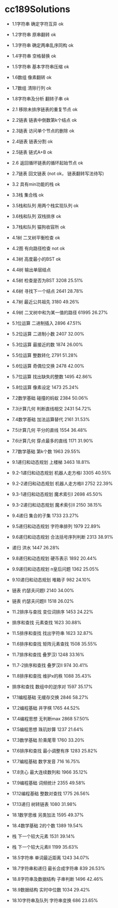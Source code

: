 # cc189Solutions
- 1.1字符串	确定字符互异 ok
- 1.2字符串	原串翻转 ok
- 1.3字符串	确定两串乱序同构 ok
- 1.4字符串	空格替换 ok
- 1.5字符串	基本字符串压缩 ok
- 1.6数组	像素翻转 ok
- 1.7数组	清除行列 ok
- 1.8字符串及分析	翻转子串 ok
- 2.1 移除未排序链表的重复节点 ok
- 2.2链表	链表中倒数第k个结点 ok
- 2.3链表	访问单个节点的删除 ok
- 2.4链表	链表分割 ok
- 2.5链表	链式A+B ok
- 2.6 返回循环链表的循环起始节点 ok
- 2.7链表	回文链表 (not ok， 链表翻转写法待写)
- 3.2 具有min功能的栈 ok
- 3.3栈	集合栈 ok
- 3.5栈和队列	用两个栈实现队列 ok
- 3.6栈和队列	双栈排序 ok
- 3.7栈和队列	猫狗收容所 ok
- 4.1树	二叉树平衡检查 ok
- 4.2图	有向路径检查 not ok
- 4.3树	高度最小的BST ok
- 4.4树	输出单层结点



- 4.5树	检查是否为BST	3208	25.51%
- 4.6树	寻找下一个结点	2641	28.78%
- 4.7树	最近公共祖先	3180	49.26%
- 4.9树	二叉树中和为某一值的路径	61995	26.27%
- 5.1位运算	二进制插入	2896	47.51%
- 5.2位运算	二进制小数	2407	32.00%
- 5.3位运算	最接近的数	1874	26.00%
- 5.5位运算	整数转化	2791	51.28%
- 5.6位运算	奇偶位交换	2478	42.00%
- 5.7位运算	找出缺失的整数	1495	42.86%
- 5.8位运算	像素设定	1473	25.24%
- 7.2数学基础	碰撞的蚂蚁	2384	50.06%
- 7.3计算几何	判断直线相交	2431	54.72%
- 7.4数学基础	加法运算替代	2161	31.53%
- 7.5计算几何	平分的直线	1554	36.48%
- 7.6计算几何	穿点最多的直线	1171	31.90%
- 7.7数学基础	第k个数	1963	29.55%
- 9.1递归和动态规划	上楼梯	3463	18.81%
- 9.2-1递归和动态规划	机器人走方格I	3305	40.55%
- 9.2-2递归和动态规划	机器人走方格II	2752	22.39%
- 9.3-1递归和动态规划	魔术索引I	2698	45.50%
- 9.3-2递归和动态规划	魔术索引II	2150	38.15%
- 9.4递归	集合的子集	1733	23.27%
- 9.5递归和动态规划	字符串排列	1979	22.89%
- 9.6递归和动态规划	合法括号序列判断	2313	38.91%
- 递归	洪水	1447	26.28%
- 9.8递归和动态规划	硬币表示	1892	20.44%
- 9.9递归和动态规划	n皇后问题	1362	25.05%
- 9.10递归和动态规划	堆箱子	982	24.10%
- 链表	约瑟夫问题I	2140	34.00%
- 链表	约瑟夫问题II	1518	26.02%
- 11.2排序与查找	变位词排序	1453	24.22%
- 排序和查找	元素查找	1623	30.88%
- 11.5排序和查找	找出字符串	1623	32.87%
- 11.6排序和查找	矩阵元素查找	1508	35.55%
- 11.7排序和查找	叠罗汉I	1248	33.16%
- 11.7-2排序和查找	叠罗汉II	974	30.41%
- 11.8排序和查找	维护x的秩	1088	35.43%
- 排序和查找	数组中的逆序对	1597	35.17%
- 17.1编程基础	无缓存交换	2846	58.27%
- 17.2编程基础	井字棋	1765	44.52%
- 17.4编程思想	无判断max	2868	57.50%
- 17.5编程思想	珠玑妙算	1237	21.64%
- 17.3数学基础	阶乘尾零	1760	33.20%
- 17.6排序和查找	最小调整有序	1283	25.82%
- 17.7编程基础	数字发音	716	16.75%
- 17.8贪心	最大连续数列和	1966	35.12%
- 17.9编程基础	词频统计	2355	49.58%
- 17.12编程基础	整数对查找	1775	26.56%
- 17.13递归	树转链表	1080	31.98%
- 18.1数学思维	另类加法	1595	49.37%
- 18.4数学基础	2的个数	1389	19.54%
- 栈	下一个较大元素	1531	39.14%
- 栈	下一个较大元素II	1199	35.63%
- 18.5字符串	单词最近距离	1243	34.07%
- 18.7字符串和递归	最长合成字符串	839	26.53%
- 18.8字符串及数据结构	子串判断	1496	42.46%
- 18.9数据结构	实时中位数	1034	29.42%
- 18.10字符串及队列	字符串变换	686	23.65%
